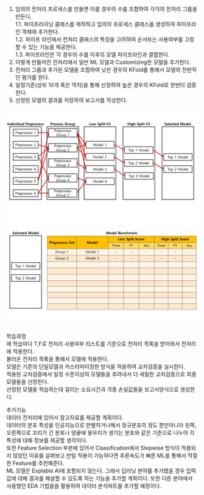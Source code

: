 1. 임의의 전처리 프로세스를 만들면 이를 경우의 수를 조합하여 각각의 전처리 그룹을 만든다.  
1.1. 파이프라이닝 클래스를 제작하고 임의의 프로세스 클래스를 생성하여 파이프라인 객체에 추가한다.  
1.2. 파이프 라인에서 전처리 클래스의 특징을 고려하여 순서또는 사용여부를 고정할 수 있는 기능을 제공한다.  
1.3. 파이프라인은 각 경우의 수를 이후의 모델 파이프라인과 결합한다.  
2. 이렇게 만들어진 전처리에서 일반 ML 모델과 Customizing한 모델을 추가한다.  
3. 전처리 그룹과 추가된 모델을 조합하여 낮은 경우의 KFold를 통해서 모델의 전반적인 평가를 한다.
4. 일정기준(상위 10개 혹은 역치)을 통해 선정하여 높은 경우의 KFold로 한번더 검증한다.
5. 선정된 모델의 결과를 저장하여 보고서를 작성한다.

![Alt text](imgs/model_selection_workflow.JPG)  
![Alt text](imgs/model_selection_results.JPG)

학습과정  
매 학습마다 T,F로 전처리 사용여부 리스트를 기준으로 전처리 목록을 받아와서 전처리에 적용한다.  
불러온 전처리 목록을 통해서 모델에 적용한다.  
모델은 기존의 단일모델과 커스터마이징한 방식을 적용하여 교차검증을 실시한다.  
적용된 교차검증에서 일정 수준이상의 모델들을 추려내서 더 세밀한 교차검증으로 최종 모델들을 선정한다.  
선정된 모델을 학습하는데 걸리는 소요시간과 각종 손실값들을 보고서양식으로 생성한다.

추가기능  
데이터 전처리에 있어서 참고자료를 제공할 계획이다.  
데이터의 분포 특성을 인공지능으로 판별하거나해서 정규분포의 정도 뿐만아니라 왼쪽, 오른쪽으로 꼬리가 긴 분포나 양끝에 봉우리가 생기는 분포와 같은 기준으로 나누어 각 특성에 대해 정보를 제공할 생각이다.  
또한 Feature Selection 부분에 있어서 Classification에서 Stepwise 방식이 적용되지 않았던 이유를 살펴보고 만일 적용이 가능하다면 추론속도가 빠른 ML을 통해서 적절한 Feature를 추천해준다.  
ML 모델은 Explable AI에 포함되지 않는다. 그래서 딥러닝 분야를 추가했을 경우 입력값에 대해 결과를 해설할 수 있도록 하는 기능을 추가할 계획이다.
또한 다른 분야에서 사용했던 EDA 기법을을 활용하여 데이터 분석파트를 추가할 예정이다.